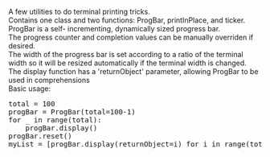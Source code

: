 A few utilities to do terminal printing tricks. <br>
Contains one class and two functions: ProgBar, printInPlace, and ticker.<br>
ProgBar is a self- incrementing, dynamically sized progress bar.<br>
The progress counter and completion values can be manually overriden if desired.<br>
The width of the progress bar is set according to a ratio of the terminal width
so it will be resized automatically if the terminal width is changed.<br>
The display function has a 'returnObject' parameter, allowing ProgBar to be used in comprehensions<br>
Basic usage:<br>
<pre>
total = 100
progBar = ProgBar(total=100-1)
for _ in range(total):
    progBar.display()
progBar.reset()
myList = [progBar.display(returnObject=i) for i in range(total)]
</pre>